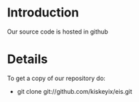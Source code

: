 # Introduction #

Our source code is hosted in github


# Details #

To get a copy of our repository do:
  * git clone git://github.com/kiskeyix/eis.git